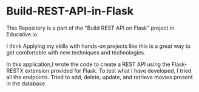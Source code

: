 # Build-REST-API-in-Flask

This Repository is a part of the "Build REST API on Flask" project in Educative.io

I think Applying my skills with hands-on projects like this is a great way to get comfortable with new techniques and technologies.

In this application,I wrote the code to create a REST API using the Flask-RESTX extension provided for Flask. To test what I have developed, I tried all the endpoints. Tried to add, delete, update, and retrieve movies present in the database.
